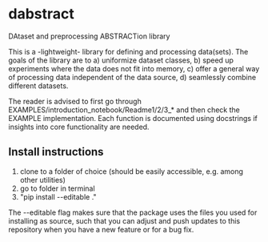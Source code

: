 # dabstract
DAtaset and preprocessing ABSTRACTion library

This is a -lightweight- library for defining and processing data(sets). The goals of the library are to a) uniformize dataset classes, b) speed up experiments where the data does not fit into memory, c) offer a general way of processing data independent of the data source, d) seamlessly combine different datasets.
 
The reader is advised to first go through EXAMPLES/introduction_notebook/Readme1/2/3_* and then check the EXAMPLE implementation.
Each function is documented using docstrings if insights into core functionality are needed.

## Install instructions
1) clone to a folder of choice (should be easily accessible, e.g. among other utilities)
2) go to folder in terminal
3) "pip install --editable ."

The --editable flag makes sure that the package uses the files you used for installing as source, such that you can adjust and push updates to this repository when you have a new feature or for a bug fix.

